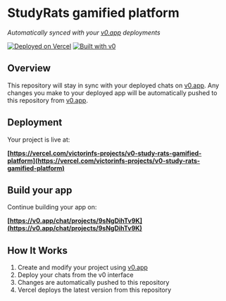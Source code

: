 # StudyRats gamified platform

*Automatically synced with your [v0.app](https://v0.app) deployments*

[![Deployed on Vercel](https://img.shields.io/badge/Deployed%20on-Vercel-black?style=for-the-badge&logo=vercel)](https://vercel.com/victorinfs-projects/v0-study-rats-gamified-platform)
[![Built with v0](https://img.shields.io/badge/Built%20with-v0.app-black?style=for-the-badge)](https://v0.app/chat/projects/9sNgDihTv9K)

## Overview

This repository will stay in sync with your deployed chats on [v0.app](https://v0.app).
Any changes you make to your deployed app will be automatically pushed to this repository from [v0.app](https://v0.app).

## Deployment

Your project is live at:

**[https://vercel.com/victorinfs-projects/v0-study-rats-gamified-platform](https://vercel.com/victorinfs-projects/v0-study-rats-gamified-platform)**

## Build your app

Continue building your app on:

**[https://v0.app/chat/projects/9sNgDihTv9K](https://v0.app/chat/projects/9sNgDihTv9K)**

## How It Works

1. Create and modify your project using [v0.app](https://v0.app)
2. Deploy your chats from the v0 interface
3. Changes are automatically pushed to this repository
4. Vercel deploys the latest version from this repository